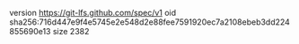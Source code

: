 version https://git-lfs.github.com/spec/v1
oid sha256:716d447e9f4e5745e2e548d2e88fee7591920ec7a2108ebeb3dd224855690e13
size 2382
